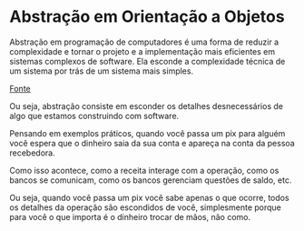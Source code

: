 # Abstração em Orientação a Objetos

Abstração em programação de computadores é uma forma de reduzir a complexidade e tornar o projeto e a implementação mais eficientes em sistemas complexos de software. Ela esconde a complexidade técnica de um sistema por trás de um sistema mais simples.

<a href="https://developer.mozilla.org/pt-BR/docs/Glossary/Abstraction">Fonte</a>

Ou seja, abstração consiste em esconder os detalhes desnecessários de algo que estamos construindo com software.

Pensando em exemplos práticos, quando você passa um pix para alguém você espera que o dinheiro saia da sua conta e apareça na conta da pessoa recebedora.

Como isso acontece, como a receita interage com a operação, como os bancos se comunicam, como os bancos gerenciam questões de saldo, etc.

Ou seja, quando você passa um pix você sabe apenas o que ocorre, todos os detalhes da operação são escondidos de você, simplesmente porque para você o que importa é o dinheiro trocar de mãos, não como.

